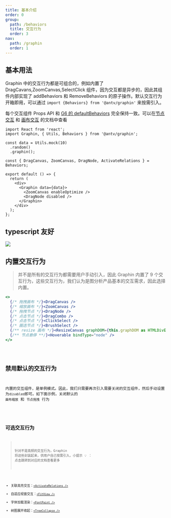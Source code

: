 ```yaml
---
title: 基本介绍
order: 0
group:
  path: /behaviors
  title: 交互行为
  order: 3
nav:
  path: /graphin
  order: 1
---
```


## 基本用法

Graphin 中的交互行为都是可组合的，例如内置了 DragCavans,ZoomCanvas,SelectClick 组件，因为交互都是异步的，因此其组件内部实现了 addBehaviors 和 RemoveBehaviors 的原子操作。默认交互行为开箱即用，可以通过 `import {Behaviors} from '@antv/graphin'` 来按需引入。

每个交互组件 Props API 和 [G6 的 defaultBehaviors](https://g6.antv.vision/zh/docs/manual/middle/states/defaultBehavior) 完全保持一致。可以在[节点交互](/graphin/behaviors/node) 和 [画布交互](/graphin/behaviors/canvas) 的文档中查看

```tsx | pure
import React from 'react';
import Graphin, { Utils, Behaviors } from '@antv/graphin';

const data = Utils.mock(10)
  .random()
  .graphin();

const { DragCanvas, ZoomCanvas, DragNode, ActivateRelations } = Behaviors;

export default () => {
  return (
    <div>
      <Graphin data={data}>
        <ZoomCanvas enableOptimize />
        <DragNode disabled />
      </Graphin>
    </div>
  );
};
```

## typescript 友好

![](https://gw.alipayobjects.com/mdn/rms_402c1a/afts/img/A*xpoaRpOGme4AAAAAAAAAAAAAARQnAQ)

## 内置交互行为

> 并不是所有的交互行为都需要用户手动引入，因此 Graphin 内置了 9 个交互行为，这些交互行为，我们认为是图分析产品基本的交互需求，因此选择内置。

```jsx | pure
<>
  {/* 拖拽画布 */}<DragCanvas />
  {/* 缩放画布 */}<ZoomCanvas />
  {/* 拖拽节点 */}<DragNode />
  {/* 点击节点 */}<DragCombo />
  {/* 点击节点 */}<ClickSelect />
  {/* 圈选节点 */}<BrushSelect />
  {/** resize 画布 */}<ResizeCanvas graphDOM={this.graphDOM as HTMLDivElement} />
  {/** 节点悬停 **/}<Hoverable bindType="node" />
</>
```

<code src='./demos/index.tsx'>

## 禁用默认的交互行为

内置的交互组件，是单例模式。因此，我们只需要再次引入需要关闭的交互组件，然后手动设置为`disabled`即可。如下面示例，关闭默认的 `画布缩放` 和 `节点拖拽` 行为

<code src='./demos/disabled.tsx'>

## 可选交互行为

> 针对不是高频的交互行为，Graphin 将这些封装起来，供用户自己按需引入。小提示 💡 ： 点击跳转到对应的文档查看更多

- 关联高亮交互：[`<ActivateRelations />`](/graphin/behaviors/node#activaterelations)
- 自适应视窗交互：[`<FitView />`](/graphin/behaviors/canvas#fitview)
- 字体加载渲染：[`<FontPaint />`](/graphin/behaviors/node#fontpaint)
- 树图展开收起：[`<TreeCollapse />`](/graphin/behaviors/node#treecollapse)
